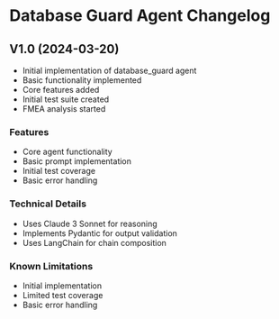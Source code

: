 # Database Guard Agent Changelog

## V1.0 (2024-03-20)
- Initial implementation of database_guard agent
- Basic functionality implemented
- Core features added
- Initial test suite created
- FMEA analysis started

### Features
- Core agent functionality
- Basic prompt implementation
- Initial test coverage
- Basic error handling

### Technical Details
- Uses Claude 3 Sonnet for reasoning
- Implements Pydantic for output validation
- Uses LangChain for chain composition

### Known Limitations
- Initial implementation
- Limited test coverage
- Basic error handling
